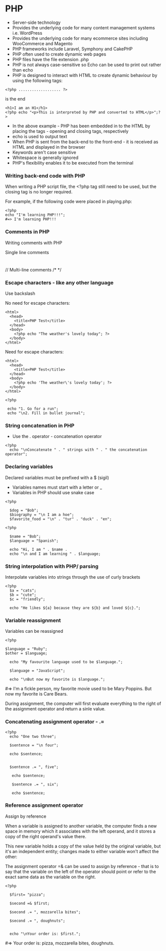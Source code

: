 # PHP

* Server-side technology
* Provides the underlying code for many content management systems i.e. WordPress
* Provides the underlying code for many ecommerce sites including WooCommerce and Magento
* PHP frameworks include Laravel, Symphony and CakePHP
* PHP often used to create dynamic web pages
* PHP files have the file extension .php
* PHP is not always case-sensitive so Echo can be used to print out rather than echo
* PHP is designed to interact with HTML to create dynamic behaviour by using the following tags:
```
<?php ................... ?>
```
<?php is the start
?>  is the end
```
<h1>I am an H1</h1>
<?php echo "<p>This is interpreted by PHP and converted to HTML</p>";?>
```

* In the above example - PHP has been embedded in to the HTML by placing the <?php     and ?> tags - opening and closing tags, respectively
* echo is used to output text
* When PHP is sent from the back-end to the front-end - it is received as HTML and 
displayed in the browser
* Keywords aren't case sensitive
* Whitespace is generally ignored
* PHP's flexibility enables it to be executed from the terminal

### Writing back-end code with PHP

When writing a PHP script file, the <?php  tag still need to be used, but the closing tag is no longer required.

For example, if the following code were placed in playing.php:
```
<?php
echo "I'm learning PHP!!!";
#=> I'm learning PHP!!!
```

### Comments in PHP

Writing comments with PHP

Single line comments 
#
//
Multi-line comments 
/* */

### Escape characters - like any other language
Use backslash

No need for escape characters:
```
<html>
  <head>
    <title>PHP Test</title>
  </head>
  <body>
    <?php echo "The weather's lovely today"; ?> 
  </body>
</html>
```

Need for escape characters:
```
<html>
  <head>
    <title>PHP Test</title>
  </head>
  <body>
    <?php echo 'The weather\'s lovely today'; ?> 
  </body>
</html>
```

```
<?php

 echo "1. Go for a run";
 echo "\n2. Fill in bullet journal";
```

### String concatenation in PHP

* Use the . operator - concatenation operator

```
<?php
  echo "\nConcatenate " . " strings with " . " the concatenation operator";
```

### Declaring variables

Declared variables must be prefixed with a $ (sigil)

* Variables names must start with a letter or _
* Variables in PHP should use snake case 

```
<?php

  $dog = "Bob";
  $biography = "\n I am a hoe";
  $favorite_food = "\n" . "tur" . "duck" . "en";
```
```
<?php

  $name = "Bob";
  $language = "Spanish";
  
  echo "Hi, I am " . $name .
  echo "\n and I am learning " . $language;
```

### String interpolation with PHP/ parsing

Interpolate variables into strings through the use of curly brackets

```
<?php
  $a = "cats";
  $b = "cute";
  $c = "friendly";

  echo "He likes ${a} because they are ${b} and loved ${c}.";

```

### Variable reassignment

Variables can be reassigned

```
<?php

$language = "Ruby";
$other = $language;

  echo "My favourite language used to be $language.";
  
  $language = "JavaScript";
  
  echo "\nBut now my favorite is $language.";
```

#=> 
I'm a fickle person, my favorite movie used to be Mary Poppins.
But now my favorite is Care Bears.

During assignment, the computer will first evaluate everything to the right of the assignment operator
and return a sinle value.

### Concatenating assignment operator -    .=

```
<?php
  echo "One two three";

  $sentence = "\n four";

  echo $sentence;


  $sentence .= ", five";
  
   echo $sentence;
   
   $sentence .= ", six";

   echo $sentence;
```

### Reference assignment operator

Assign by reference

When a variable is assigned to another variable, the computer finds a new 
space in memory which it associates with the left operand, and it stores a copy of 
the right operand's value there.

This new variable holds a copy of the value held by the original variable, but it's 
an independent entity; changes made to either variable won't affect the other:

The assignment operator =& can be used to assign by reference - that is to say that the variable
on the left of the operator should point or refer to the exact same data as the variable on the
right.

```
<?php
 
  $first= "pizza";

  $second =& $first; 

  $second .= ", mozzarella bites";

  $second .= ", doughnuts";
    
 
  echo "\nYour order is: $first.";
  ```

#=> Your order is: pizza, mozzarella bites, doughnuts.